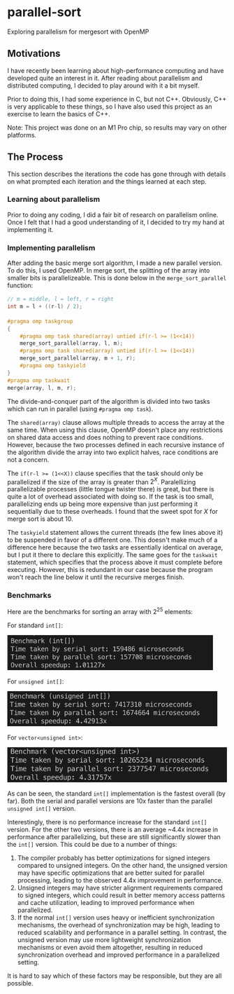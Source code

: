 # parallel-sort

Exploring parallelism for mergesort with OpenMP

## Motivations

I have recently been learning about high-performance computing and have developed quite an interest in it. After reading about parallelism and distributed computing, I decided to play around with it a bit myself.

Prior to doing this, I had some experience in C, but not C++. Obviously, C++ is very applicable to these things, so I have also used this project as an exercise to learn the basics of C++.

Note: This project was done on an M1 Pro chip, so results may vary on other platforms.

## The Process

This section describes the iterations the code has gone through with details on what prompted each iteration and the things learned at each step.

### Learning about parallelism

Prior to doing any coding, I did a fair bit of research on parallelism online. Once I felt that I had a good understanding of it, I decided to try my hand at implementing it.

<!-- ### Sequential merge sort

First, I wrote the regular sequential version of merge sort. This served as a bit of a warmup and refresher on C-style programming. -->

### Implementing parallelism

After adding the basic merge sort algorithm, I made a new parallel version. To do this, I used OpenMP.
In merge sort, the splitting of the array into smaller bits is parallelizeable. This is done below in the `merge_sort_parallel` function:

```cpp
// m = middle, l = left, r = right
int m = l + ((r-l) / 2);

#pragma omp taskgroup
{
    #pragma omp task shared(array) untied if(r-l >= (1<<14))
    merge_sort_parallel(array, l, m);
    #pragma omp task shared(array) untied if(r-l >= (1<<14))
    merge_sort_parallel(array, m + 1, r);
    #pragma omp taskyield
}
#pragma omp taskwait
merge(array, l, m, r);
```

The divide-and-conquer part of the algorithm is divided into two tasks which can run in parallel (using `#pragma omp task`).

The `shared(array)` clause allows multiple threads to access the array at the same time. When using this clause, OpenMP doesn't place any restrictions on shared data access and does nothing to prevent race conditions. However, because the two processes defined in each recursive instance of the algorithm divide the array into two explicit halves, race conditions are not a concern.

The `if(r-l >= (1<<X))` clause specifies that the task should only be parallelized if the size of the array is greater than $2^X$. Paralellizing parallelizable processes (little tongue twister there) is great, but there is quite a lot of overhead associated with doing so. If the task is too small, parallelizing ends up being more expensive than just performing it sequentially due to these overheads. I found that the sweet spot for $X$ for merge sort is about 10.

The `taskyield` statement allows the current threads (the few lines above it) to be suspended in favor of a different one. This doesn't make much of a difference here because the two tasks are essentially identical on average, but I put it there to declare this explicitly. The same goes for the `taskwait` statement, which specifies that the process above it must complete before executing. However, this is redundant in our case because the program won't reach the line below it until the recursive merges finish.

<!-- ### Tweaking and Testing

After getting the parallelism working properly, I started testing different things and playing around with the code. This is where things got interesting.

Firstly, I realized that using the standard `signed int` does **not** work well for implementing an efficient merge sort. Here is why I think this is:

In each recursive call of the merge sort function, we calculate the middle index of the array by taking the left and right subarray indices and finding the midpoint (`m = l + ((r-l) / 2)`). This requires standard integer division **by 2**.

Because the standard `int` is signed, it has an MSB of 1, whereas the `unsigned int` has no important MSB. Because of this, the `unsigned int` can perform division by powers of 2 much more easily (which is what we need), as a simple right shift can be used to do so. The overhead from doing the more complex division need for a signed `int` adds up quickly and slows the algorithm down a lot. -->

### Benchmarks

Here are the benchmarks for sorting an array with $2^{25}$ elements:

For standard `int[]`:

<!-- ![Int](https://github.com/lucasleschynski/parallel-sort/blob/main/benchmarks/int.png?raw=true) -->
<img src="https://github.com/lucasleschynski/parallel-sort/blob/main/benchmarks/int.png?raw=true" height="80" />

For `unsigned int[]`:

<!-- ![Int](https://github.com/lucasleschynski/parallel-sort/blob/main/benchmarks/unsigned.png?raw=true) -->
<img src="https://github.com/lucasleschynski/parallel-sort/blob/main/benchmarks/unsigned.png?raw=true" height="80" />

For `vector<unsigned int>`:

<!-- ![Int](https://github.com/lucasleschynski/parallel-sort/blob/main/benchmarks/vector.png?raw=true) -->
<img src="https://github.com/lucasleschynski/parallel-sort/blob/main/benchmarks/vector.png?raw=true" height="80" />

As can be seen, the standard `int[]` implementation is the fastest overall (by far). Both the serial and parallel versions are 10x faster than the parallel `unsigned int[]` version.

Interestingly, there is no performance increase for the standard `int[]` version. For the other two versions, there is an average ~4.4x increase in performance after parallelizing, but these are still significantly slower than the `int[]` version. This could be due to a number of things:

1. The compiler probably has better optimizations for signed integers compared to unsigned integers. On the other hand, the unsigned version may have specific optimizations that are better suited for parallel processing, leading to the observed 4.4x improvement in performance.
2. Unsigned integers may have stricter alignment requirements compared to signed integers, which could result in better memory access patterns and cache utilization, leading to improved performance when parallelized.
3. If the normal `int[]` version uses heavy or inefficient synchronization mechanisms, the overhead of synchronization may be high, leading to reduced scalability and performance in a parallel setting. In contrast, the unsigned version may use more lightweight synchronization mechanisms or even avoid them altogether, resulting in reduced synchronization overhead and improved performance in a parallelized setting.

It is hard to say which of these factors may be responsible, but they are all possible.
